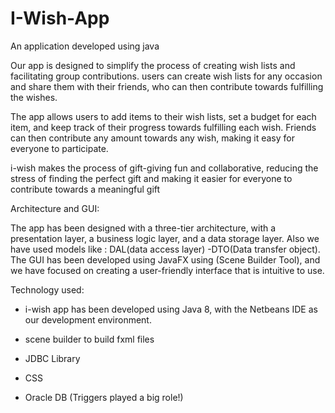 # I-Wish-App
An application developed using java



Our app  is designed to simplify the process of creating wish lists and facilitating group contributions.
users can create wish lists for any occasion and share them with their friends, who can then contribute towards fulfilling the wishes.

The app allows users to add items to their wish lists, set a budget for each item, and keep track of their progress towards fulfilling each wish. Friends can then contribute any amount towards any wish, making it easy for everyone to participate.

i-wish makes the process of gift-giving fun and collaborative, reducing the stress of finding the perfect gift and making it easier for everyone to contribute towards a meaningful gift


Architecture and GUI:

The app has been designed with a three-tier architecture, with a presentation layer, a business logic layer, and a data storage layer. Also we have used models like : DAL(data access layer) -DTO(Data transfer object).
The GUI has been developed using JavaFX using (Scene Builder Tool), and we have focused on creating a user-friendly interface that is intuitive to use.



Technology used:

- i-wish app has been developed using Java 8, with the Netbeans IDE as our development environment.

- scene builder to build fxml files 

- JDBC Library

- CSS

- Oracle  DB (Triggers played a big role!)


